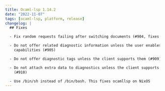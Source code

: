 ```yaml
---
title: Ocaml-lsp 1.14.2
date: "2022-11-07"
tags: [ocaml-lsp, platform, release]
changelog: |
  ## Fixes

  - Fix random requests failing after switching documents (#904, fixes #898)

  - Do not offer related diagnostic information unless the user enables in client
    capabilities (#905)

  - Do not offer diagnostic tags unless the client supports them (#909)

  - Do not attach extra data to diagnostics unless the client supports this
    (#910)

  - Use /bin/sh instead of /bin/bash. This fixes ocamllsp on NixOS
---
```


